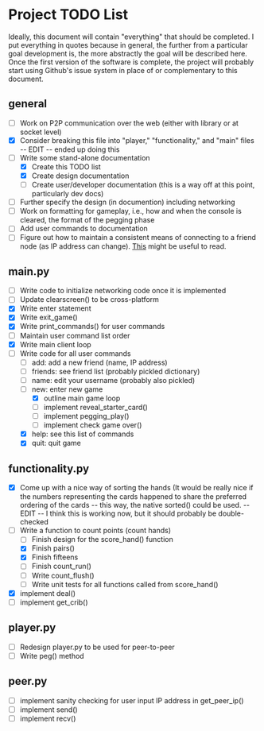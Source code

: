 # Project TODO List
Ideally, this document will contain "everything" that should be completed. I put everything in quotes because in general, the further from a particular goal development is, the more abstractly the goal will be described here. Once the first version of the software is complete, the project will probably start using Github's issue system in place of or complementary to this document.

## general
- [ ] Work on P2P communication over the web (either with library or at socket level)
- [x] Consider breaking this file into "player," "functionality," and "main" files -- EDIT -- ended up doing this
- [ ] Write some stand-alone documentation
  - [x] Create this TODO list
  - [x] Create design documentation
  - [ ] Create user/developer documentation (this is a way off at this point, particularly dev docs)
- [ ] Further specify the design (in documention) including networking
- [ ] Work on formatting for gameplay, i.e., how and when the console is cleared, the format of the pegging phase
- [ ] Add user commands to documentation
- [ ] Figure out how to maintain a consistent means of connecting to a friend node (as IP address can change). [This](https://bitmessage.org/bitmessage.pdf) might be useful to read.
## main.py
- [ ] Write code to initialize networking code once it is implemented
- [ ] Update clearscreen() to be cross-platform
- [x] Write enter statement
- [x] Write exit_game()
- [x] Write print_commands() for user commands
- [ ] Maintain user command list order
- [x] Write main client loop
- [ ] Write code for all user commands
  - [ ] add: add a new friend (name, IP address)
  - [ ] friends: see friend list (probably pickled dictionary)
  - [ ] name: edit your username (probably also pickled)
  - [ ] new: enter new game
    - [x] outline main game loop
    - [ ] implement reveal_starter_card()
    - [ ] implement pegging_play()
    - [ ] implement check game over()
  - [x] help: see this list of commands
  - [x] quit: quit game
## functionality.py
- [x] Come up with a nice way of sorting the hands (It would be really nice if the numbers representing the cards happened to share the preferred ordering of the cards -- this way, the native sorted() could be used. -- EDIT -- I think this is working now, but it should probably be double-checked
- [ ] Write a function to count points (count hands)
  - [ ] Finish design for the score_hand() function
  - [x] Finish pairs()
  - [x] Finish fifteens
  - [ ] Finish count_run()
  - [ ] Write count_flush()
  - [ ] Write unit tests for all functions called from score_hand()
- [x] implement deal()
- [ ] implement get_crib()
## player.py
- [ ] Redesign player.py to be used for peer-to-peer
- [ ] Write peg() method
## peer.py
- [ ] implement sanity checking for user input IP address in get_peer_ip()
- [ ] implement send()
- [ ] implement recv()
